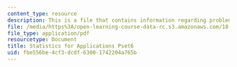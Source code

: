 ```yaml
---
content_type: resource
description: This is a file that contains information regarding problem set 6.
file: /media/https%3A/open-learning-course-data-rc.s3.amazonaws.com/18-443-statistics-for-applications-spring-2015/fbe556be4cf3dcdf63001742204a765b_MIT18_443S15_Pset6.pdf
file_type: application/pdf
resourcetype: Document
title: Statistics for Applications Pset6
uid: fbe556be-4cf3-dcdf-6300-1742204a765b
---
```

